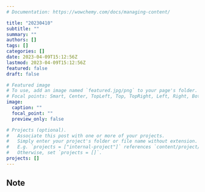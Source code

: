 ```yaml
---
# Documentation: https://wowchemy.com/docs/managing-content/

title: "20230410"
subtitle: ""
summary: ""
authors: []
tags: []
categories: []
date: 2023-04-09T15:12:56Z
lastmod: 2023-04-09T15:12:56Z
featured: false
draft: false

# Featured image
# To use, add an image named `featured.jpg/png` to your page's folder.
# Focal points: Smart, Center, TopLeft, Top, TopRight, Left, Right, BottomLeft, Bottom, BottomRight.
image:
  caption: ""
  focal_point: ""
  preview_only: false

# Projects (optional).
#   Associate this post with one or more of your projects.
#   Simply enter your project's folder or file name without extension.
#   E.g. `projects = ["internal-project"]` references `content/project/deep-learning/index.md`.
#   Otherwise, set `projects = []`.
projects: []
---
```


## Note

